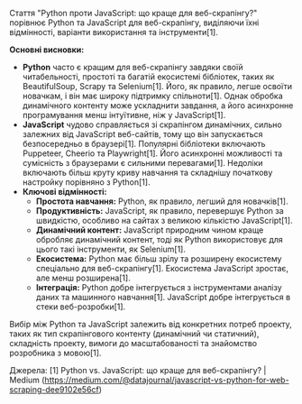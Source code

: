 Стаття "Python проти JavaScript: що краще для веб-скрапінгу?" порівнює Python та JavaScript для веб-скрапінгу, виділяючи їхні відмінності, варіанти використання та інструменти[1].

**Основні висновки:**
*   **Python** часто є кращим для веб-скрапінгу завдяки своїй читабельності, простоті та багатій екосистемі бібліотек, таких як BeautifulSoup, Scrapy та Selenium[1]. Його, як правило, легше освоїти новачкам, і він має широку підтримку спільноти[1]. Однак обробка динамічного контенту може ускладнити завдання, а його асинхронне програмування менш інтуїтивне, ніж у JavaScript[1].
*   **JavaScript** чудово справляється зі скрапінгом динамічних, сильно залежних від JavaScript веб-сайтів, тому що він запускається безпосередньо в браузері[1]. Популярні бібліотеки включають Puppeteer, Cheerio та Playwright[1]. Його асинхронні можливості та сумісність з браузерами є сильними перевагами[1]. Недоліки включають більш круту криву навчання та складнішу початкову настройку порівняно з Python[1].
*   **Ключові відмінності:**
    *   **Простота навчання:** Python, як правило, легший для новачків[1].
    *   **Продуктивність:** JavaScript, як правило, перевершує Python за швидкістю, особливо на сайтах з великою кількістю JavaScript[1].
    *   **Динамічний контент:** JavaScript природним чином краще обробляє динамічний контент, тоді як Python використовує для цього такі інструменти, як Selenium[1].
    *   **Екосистема:** Python має більш зрілу та розширену екосистему спеціально для веб-скрапінгу[1]. Екосистема JavaScript зростає, але менш розширена[1].
    *   **Інтеграція:** Python добре інтегрується з інструментами аналізу даних та машинного навчання[1]. JavaScript добре інтегрується в стеки веб-розробки[1].

Вибір між Python та JavaScript залежить від конкретних потреб проекту, таких як тип скрапінгового контенту (динамічний чи статичний), складність проекту, вимоги до масштабованості та знайомство розробника з мовою[1].

Джерела:
[1] Python vs. JavaScript: що краще для веб-скрапінгу? | Medium (https://medium.com/@datajournal/javascript-vs-python-for-web-scraping-dee9102e56cf)
